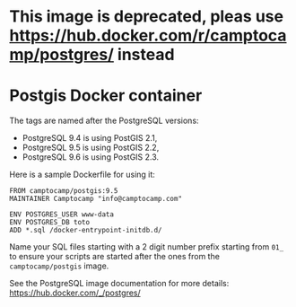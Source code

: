 # This image is deprecated, pleas use https://hub.docker.com/r/camptocamp/postgres/ instead

# Postgis Docker container

The tags are named after the PostgreSQL versions:

* PostgreSQL 9.4 is using PostGIS 2.1,
* PostgreSQL 9.5 is using PostGIS 2.2,
* PostgreSQL 9.6 is using PostGIS 2.3.

Here is a sample Dockerfile for using it:
```
FROM camptocamp/postgis:9.5
MAINTAINER Camptocamp "info@camptocamp.com"

ENV POSTGRES_USER www-data
ENV POSTGRES_DB toto
ADD *.sql /docker-entrypoint-initdb.d/
```
Name your SQL files starting with a 2 digit number prefix starting from `01_`
to ensure your scripts are started after the ones from the
`camptocamp/postgis` image.

See the PostgreSQL image documentation for more details:
https://hub.docker.com/_/postgres/

